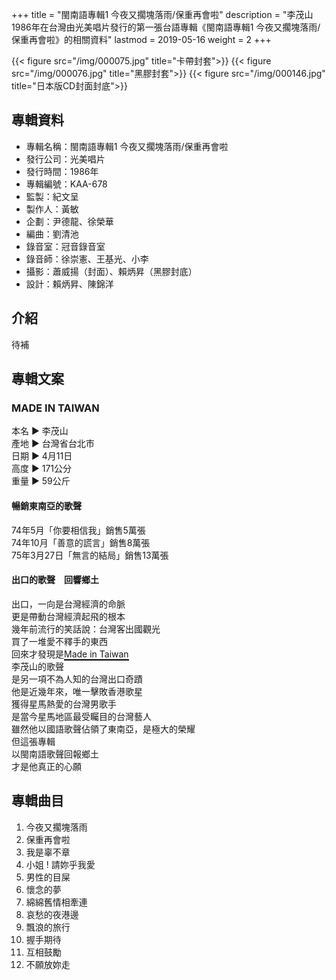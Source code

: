 +++
title = "閩南語專輯1 今夜又擱塊落雨/保重再會啦"
description = "李茂山1986年在台灣由光美唱片發行的第一張台語專輯《閩南語專輯1 今夜又擱塊落雨/保重再會啦》的相關資料"
lastmod = 2019-05-16
weight = 2
+++

{{< figure src="/img/000075.jpg" title="卡帶封套">}}
{{< figure src="/img/000076.jpg" title="黑膠封套">}}
{{< figure src="/img/000146.jpg" title="日本版CD封面封底">}}


## 專輯資料

* 專輯名稱：閩南語專輯1 今夜又擱塊落雨/保重再會啦
* 發行公司：光美唱片
* 發行時間：1986年
* 專輯編號：KAA-678
* 監製：紀文呈
* 製作人：黃敏
* 企劃：尹德龍、徐榮華
* 編曲：劉清池
* 錄音室：冠音錄音室
* 錄音師：徐崇憲、王基光、小李
* 攝影：蕭威揚（封面）、賴炳昇（黑膠封底）
* 設計：賴炳昇、陳錦洋


## 介紹

待補

## 專輯文案

### MADE IN TAIWAN

本名 ▶ 李茂山  
產地 ▶ 台灣省台北市  
日期 ▶ 4月11日  
高度 ▶ 171公分  
重量 ▶ 59公斤  

#### 暢銷東南亞的歌聲

74年5月「你要相信我」銷售5萬張  
74年10月「善意的謊言」銷售8萬張  
75年3月27日「無言的結局」銷售13萬張  

#### 出口的歌聲　回響鄉土

出口，一向是台灣經濟的命脈  
更是帶動台灣經濟起飛的根本  
幾年前流行的笑話說：台灣客出國觀光  
買了一堆愛不釋手的東西  
回來才發現是<span style="border-bottom:2px solid black;">Made in Taiwan</span>  
李茂山的歌聲  
是另一項不為人知的台灣出口奇蹟  
他是近幾年來，唯一擊敗香港歌星  
獲得星馬熱愛的台灣男歌手  
是當今星馬地區最受矚目的台灣藝人  
雖然他以國語歌聲佔領了東南亞，是極大的榮耀  
但這張專輯  
以閩南語歌聲回報鄉土  
才是他真正的心願

## 專輯曲目

1. 今夜又擱塊落雨
2. 保重再會啦
3. 我是辜不章
4. 小姐 ! 請妳乎我愛
5. 男性的目屎
6. 懷念的夢
7. 綿綿舊情相牽連
8. 哀愁的夜港邊
9. 飄浪的旅行
10. 握手期待
11. 互相鼓勵
12. 不願放妳走
<br/>
<br/>
